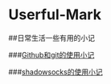 # Userful-Mark
##日常生活一些有用的小记

###[Github和git的使用小记](https://github.com/linnull/Userful-Mark/blob/master/git.md)

###[shadowsocks的使用小记](https://github.com/linnull/Userful-Mark/blob/master/shadowsocks.md)